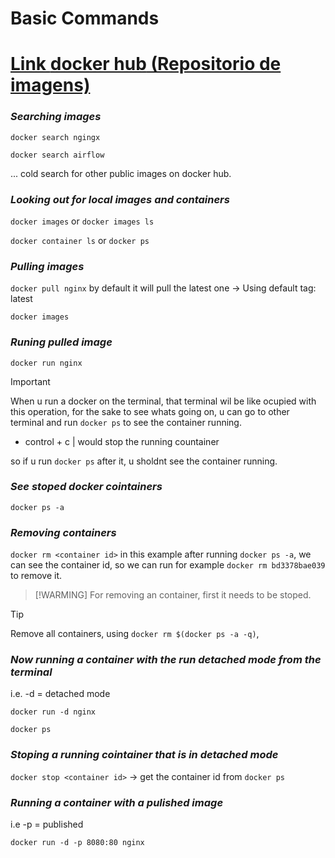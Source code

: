 # Basic Commands

# [Link __docker hub__  (Repositorio de imagens)](https://hub.docker.com)

### *Searching images*

`docker search ngingx`

`docker search airflow`

... cold search for other public images on docker hub.

 ### *Looking out for local images and containers*

`docker images` or `docker images ls`

`docker container ls` or `docker ps`


 ### *Pulling images*

 `docker pull nginx` by default it will pull the latest one -> Using default tag: latest

 `docker images`

 ### *Runing pulled image*

 `docker run nginx`

> [!IMPORTANT]
> When u run a docker on the terminal, that terminal wil be like ocupied with this operation, for the sake to see whats going on, u can go to other terminal and run `docker ps` to see the container running.

- control + c  | would stop the running countainer

so if u run `docker ps` after it, u sholdnt see the container running.

### *See stoped docker cointainers*

`docker ps -a`

### *Removing containers*

`docker rm <container id>` in this example after running `docker ps -a`, we can see the container id, so we can run for example `docker rm bd3378bae039` to remove it.

> [!WARMING]
> For removing an container, first it needs to be stoped.

> [!TIP]
> Remove all containers, using `docker rm $(docker ps -a -q)`,



### *Now running a container with the run detached mode from the terminal*
i.e. -d = detached mode

`docker run -d nginx`

`docker ps`

### *Stoping a running cointainer that is in detached mode*

`docker stop <container id>` -> get the container id from `docker ps`


### *Running a container with a pulished image*
i.e -p = published

`docker run -d -p 8080:80 nginx`